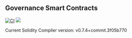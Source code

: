 ## Governance Smart Contracts

[![CI](https://github.com/Ralie-Network/governance-contract/actions/workflows/main.yml/badge.svg)](https://github.com/Ralie-Network/governance-contract/actions/workflows/main.yml)
  <a href="https://github.com/Ralie-Network/governance-contract/blob/main/LICENSE"><img src="https://img.shields.io/github/license/Ralie-Network/governance-contract" /></a>
 
 Current Solidity Compiler version: v0.7.4+commit.3f05b770

